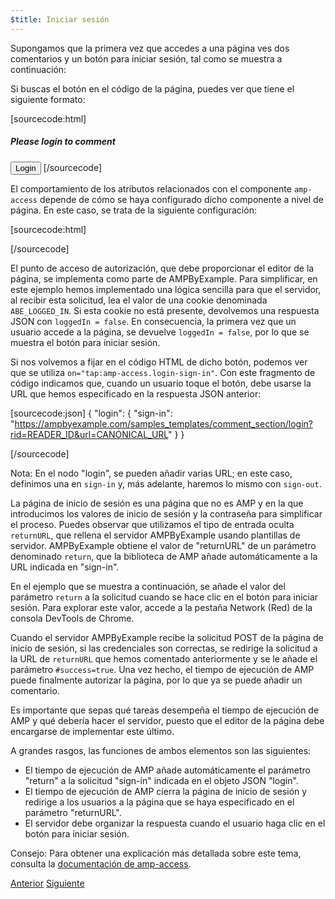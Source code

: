 ```yaml
---
$title: Iniciar sesión
---
```


Supongamos que la primera vez que accedes a una página ves dos comentarios y un botón para iniciar sesión, tal como se muestra a continuación:

<amp-img src="/static/img/login-button.png" alt="Botón para iniciar sesión" height="290" width="300"></amp-img>

Si buscas el botón en el código de la página, puedes ver que tiene el siguiente formato:

[sourcecode:html]
<span amp-access="NOT loggedIn" role="button" tabindex="0" amp-access-hide>
  <h5>Please login to comment</h5>
  <button on="tap:amp-access.login-sign-in" class="button-primary comment-button">Login</button>
</span>
[/sourcecode]

El comportamiento de los atributos relacionados con el componente `amp-access` depende de cómo se haya configurado dicho componente a nivel de página. En este caso, se trata de la siguiente configuración:

[sourcecode:html]
<script id="amp-access" type="application/json">
  {
    "authorization": "https://ampbyexample.com/samples_templates/comment_section/authorization?rid=READER_ID&url=CANONICAL_URL&ref=DOCUMENT_REFERRER&_=RANDOM",
    "noPingback": "true",
    "login": {
      "sign-in": "https://ampbyexample.com/samples_templates/comment_section/login?rid=READER_ID&url=CANONICAL_URL",
      "sign-out": "https://ampbyexample.com/samples_templates/comment_section/logout"
    },
    "authorizationFallbackResponse": {
      "error": true,
      "loggedIn": false
    }
  }
</script>
[/sourcecode]

El punto de acceso de autorización, que debe proporcionar el editor de la página, se implementa como parte de AMPByExample. Para simplificar, en este ejemplo hemos implementado una lógica sencilla para que el servidor, al recibir esta solicitud, lea el valor de una cookie denominada `ABE_LOGGED_IN`. Si esta cookie no está presente, devolvemos una respuesta JSON con `loggedIn = false`. En consecuencia, la primera vez que un usuario accede a la página, se devuelve `loggedIn = false`, por lo que se muestra el botón para iniciar sesión.

Si nos volvemos a fijar en el código HTML de dicho botón, podemos ver que se utiliza `on="tap:amp-access.login-sign-in"`. Con este fragmento de código indicamos que, cuando un usuario toque el botón, debe usarse la URL que hemos especificado en la respuesta JSON anterior:

[sourcecode:json]
{
    "login": {
    "sign-in": "https://ampbyexample.com/samples_templates/comment_section/login?rid=READER_ID&url=CANONICAL_URL"
  }
}

[/sourcecode]

Nota: En el nodo "login", se pueden añadir varias URL; en este caso, definimos una en `sign-in` y, más adelante, haremos lo mismo con `sign-out`.

La página de inicio de sesión es una página que no es AMP y en la que introducimos los valores de inicio de sesión y la contraseña para simplificar el proceso. Puedes observar que utilizamos el tipo de entrada oculta `returnURL`, que rellena el servidor AMPByExample usando plantillas de servidor. AMPByExample obtiene el valor de "returnURL" de un parámetro denominado `return`, que la biblioteca de AMP añade automáticamente a la URL indicada en "sign-in".

En el ejemplo que se muestra a continuación, se añade el valor del parámetro `return` a la solicitud cuando se hace clic en el botón para iniciar sesión. Para explorar este valor, accede a la pestaña Network (Red) de la consola DevTools de Chrome.

<amp-img src="/static/img/return-parameter.png" alt="Parámetro return" height="150" width="600"></amp-img>


Cuando el servidor AMPByExample recibe la solicitud POST de la página de inicio de sesión, si las credenciales son correctas, se redirige la solicitud a la URL de `returnURL` que hemos comentado anteriormente y se le añade el parámetro `#success=true`. Una vez hecho, el tiempo de ejecución de AMP puede finalmente autorizar la página, por lo que ya se puede añadir un comentario.

Es importante que sepas qué tareas desempeña el tiempo de ejecución de AMP y qué debería hacer el servidor, puesto que el editor de la página debe encargarse de implementar este último.

A grandes rasgos, las funciones de ambos elementos son las siguientes:

- El tiempo de ejecución de AMP añade automáticamente el parámetro "return" a la solicitud "sign-in" indicada en el objeto JSON "login".
- El tiempo de ejecución de AMP cierra la página de inicio de sesión y redirige a los usuarios a la página que se haya especificado en el parámetro "returnURL".
- El servidor debe organizar la respuesta cuando el usuario haga clic en el botón para iniciar sesión.

Consejo: Para obtener una explicación más detallada sobre este tema, consulta la [documentación de amp-access](/es/docs/reference/components/amp-access.html#login-flow).

<div class="prev-next-buttons">
  <a class="button prev-button" href="{{g.doc('/content/docs/interaction_dynamic/login_requiring.md', locale=doc.locale).url.path}}"><span class="arrow-prev">Anterior</span></a>
  <a class="button next-button" href="{{g.doc('/content/amp-dev/documentation/guides-and-tutorials/develop/login_requiring/add_comment.md', locale=doc.locale).url.path}}"><span class="arrow-next">Siguiente</span></a>
</div>
